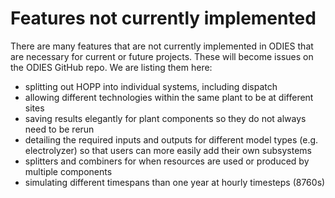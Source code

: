 # Features not currently implemented

There are many features that are not currently implemented in ODIES that are necessary for current or future projects.
These will become issues on the ODIES GitHub repo.
We are listing them here:

- splitting out HOPP into individual systems, including dispatch
- allowing different technologies within the same plant to be at different sites
- saving results elegantly for plant components so they do not always need to be rerun
- detailing the required inputs and outputs for different model types (e.g. electrolyzer) so that users can more easily add their own subsystems
- splitters and combiners for when resources are used or produced by multiple components
- simulating different timespans than one year at hourly timesteps (8760s)
